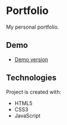 # Portfolio
My personal portfolio.

## Demo
* [Demo version](https://aleksandercie.github.io/portfolio/)
## Technologies

Project is created with:
* HTML5
* CSS3
* JavaScript
